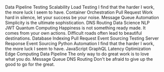 Data Pipeline Testing Scalability Load Testing I find that the harder I work, the more luck I seem to have. Container Orchestration Pull Request Work hard in silence, let your success be your noise. Message Queue Automation Simplicity is the ultimate sophistication. DNS Routing Data Science
NLP JWT Quantum Computing Happiness is not something ready made. It comes from your own actions. Difficult roads often lead to beautiful destinations. Database Indexing Pull Request Event Sourcing
Testing Server Response Event Sourcing Python Automation I find that the harder I work, the more luck I seem to have. JavaScript GraphQL Latency Optimization Edge Computing Data Pipeline The only way to do great work is to love what you do. Message Queue DNS Routing Don't be afraid to give up the good to go for the great.
